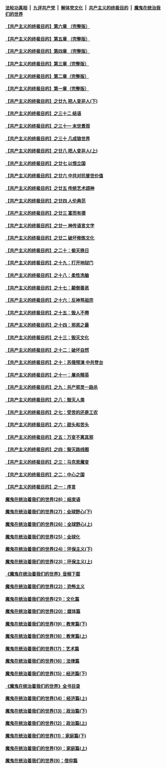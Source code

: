 ####  [法轮功真相](../../../../basic/blob/master/README.md?t=08200439) &nbsp;|&nbsp; [九评共产党](../../../../9ping.md/blob/master/README.md?t=08200439) &nbsp;|&nbsp; [解体党文化](../../../../jtdwh.md/blob/master/README.md?t=08200439)  &nbsp;|&nbsp; [共产主义的终极目的](../../../../gczydzjmd.md/blob/master/README.md?t=08200439) &nbsp;|&nbsp; [魔鬼在统治我们的世界](../../../../mgztzwmdsj.md/blob/master/README.md?t=08200439) 

#### [【共产主义的终极目的】第六章 （完整版）](../pages/nsc422/n11428913.md?t=08200439) 

#### [【共产主义的终极目的】第五章 （完整版）](../pages/nsc422/n11428912.md?t=08200439) 

#### [【共产主义的终极目的】第四章 （完整版）](../pages/nsc422/n11428907.md?t=08200439) 

#### [【共产主义的终极目的】第三章（完整版）](../pages/nsc422/n11428848.md?t=08200439) 

#### [【共产主义的终极目的】第二章（完整版）](../pages/nsc422/n11428831.md?t=08200439) 

#### [【共产主义的终极目的】第一章（完整版）](../pages/nsc422/n11417651.md?t=08200439) 

#### [【共产主义的终极目的】之廿九 把人变非人(下)](../pages/nsc422/n11344140.md?t=08200439) 

#### [【共产主义的终极目的】之三十二 结语](../pages/nsc422/n11360535.md?t=08200439) 

#### [【共产主义的终极目的】之三十一 末世景观](../pages/nsc422/n11351129.md?t=08200439) 

#### [【共产主义的终极目的】之三十 几成狼世界](../pages/nsc422/n11348280.md?t=08200439) 

#### [【共产主义的终极目的】之廿八 把人变非人(上)](../pages/nsc422/n11340492.md?t=08200439) 

#### [【共产主义的终极目的】之廿七 以恨立国](../pages/nsc422/n11336944.md?t=08200439) 

#### [【共产主义的终极目的】之廿六 中共对抗普世价值](../pages/nsc422/n11324785.md?t=08200439) 

#### [【共产主义的终极目的】之廿五 传统艺术颂神](../pages/nsc422/n11296396.md?t=08200439) 

#### [【共产主义的终极目的】之廿四 人伦典范](../pages/nsc422/n11296397.md?t=08200439) 

#### [【共产主义的终极目的】之廿三 富而有德](../pages/nsc422/n11283598.md?t=08200439) 

#### [【共产主义的终极目的】之廿一 神传语言文字](../pages/nsc422/n11263265.md?t=08200439) 

#### [【共产主义的终极目的】之廿二 破坏修炼文化](../pages/nsc422/n11245728.md?t=08200439) 

#### [【共产主义的终极目的】之二十：偷天换日](../pages/nsc422/n11238846.md?t=08200439) 

#### [【共产主义的终极目的】之十九：打开地狱门](../pages/nsc422/n11206376.md?t=08200439) 

#### [【共产主义的终极目的】之十八：柔性洗脑](../pages/nsc422/n11199994.md?t=08200439) 

#### [【共产主义的终极目的】之十七：颠倒善恶](../pages/nsc422/n11179782.md?t=08200439) 

#### [【共产主义的终极目的】之十六：反神骂祖宗](../pages/nsc422/n11166798.md?t=08200439) 

#### [【共产主义的终极目的】之十五：毁人不倦](../pages/nsc422/n11166792.md?t=08200439) 

#### [【共产主义的终极目的】之十四：邪恶之最](../pages/nsc422/n11150249.md?t=08200439) 

#### [【共产主义的终极目的】之十三：毁灭文化](../pages/nsc422/n11135227.md?t=08200439) 

#### [【共产主义的终极目的】之十二：破坏自然](../pages/nsc422/n11135214.md?t=08200439) 

#### [【共产主义的终极目的】之十：苏俄预演 中共登台](../pages/nsc422/n11118424.md?t=08200439) 

#### [【共产主义的终极目的】之十一：屠杀精英](../pages/nsc422/n11118442.md?t=08200439) 

#### [【共产主义的终极目的】之九：共产邪灵一路杀](../pages/nsc422/n11114139.md?t=08200439) 

#### [【共产主义的终极目的】之八：毁灭人类](../pages/nsc422/n11108503.md?t=08200439) 

#### [【共产主义的终极目的】之七：受苦的还是工农](../pages/nsc422/n11101809.md?t=08200439) 

#### [【共产主义的终极目的】之六：甜头和苦头](../pages/nsc422/n11096971.md?t=08200439) 

#### [【共产主义的终极目的】之五：万变不离其邪](../pages/nsc422/n11091285.md?t=08200439) 

#### [【共产主义的终极目的】之四：毁灭路线图](../pages/nsc422/n11086284.md?t=08200439) 

#### [【共产主义的终极目的】之三：马克思魔变](../pages/nsc422/n11061941.md?t=08200439) 

#### [【共产主义的终极目的】之二：中心之国](../pages/nsc422/n11047728.md?t=08200439) 

#### [【共产主义的终极目的】之一：序言](../pages/nsc422/n11086077.md?t=08200439) 

#### [魔鬼在统治着我们的世界(28)：结束语](../pages/nsc422/n10936246.md?t=08200439) 

#### [魔鬼在统治着我们的世界(27)：全球野心(下)](../pages/nsc422/n10928319.md?t=08200439) 

#### [魔鬼在统治着我们的世界(26)：全球野心(上)](../pages/nsc422/n10900318.md?t=08200439) 

#### [魔鬼在统治着我们的世界(25)：全球化](../pages/nsc422/n10788205.md?t=08200439) 

#### [魔鬼在统治着我们的世界(24)：环保主义(下)](../pages/nsc422/n10695307.md?t=08200439) 

#### [魔鬼在统治着我们的世界(23)：环保主义(上)](../pages/nsc422/n10688613.md?t=08200439) 

#### [《魔鬼在统治着我们的世界》音频下载](../pages/nsc422/n10635553.md?t=08200439) 

#### [魔鬼在统治着我们的世界(22)：恐怖主义](../pages/nsc422/n10614727.md?t=08200439) 

#### [魔鬼在统治着我们的世界(21)：文化篇](../pages/nsc422/n10597706.md?t=08200439) 

#### [魔鬼在统治着我们的世界(20)：媒体篇](../pages/nsc422/n10586579.md?t=08200439) 

#### [魔鬼在统治着我们的世界(19)：教育篇(下)](../pages/nsc422/n10564808.md?t=08200439) 

#### [魔鬼在统治着我们的世界(18)：教育篇(上)](../pages/nsc422/n10526970.md?t=08200439) 

#### [魔鬼在统治着我们的世界(17)：艺术篇](../pages/nsc422/n10499093.md?t=08200439) 

#### [魔鬼在统治着我们的世界(16)：法律篇](../pages/nsc422/n10485969.md?t=08200439) 

#### [魔鬼在统治着我们的世界(15)：经济篇(下)](../pages/nsc422/n10469975.md?t=08200439) 

#### [《魔鬼在统治着我们的世界》全书目录](../pages/nsc422/n10464261.md?t=08200439) 

#### [魔鬼在统治着我们的世界(14)：经济篇(上)](../pages/nsc422/n10457370.md?t=08200439) 

#### [魔鬼在统治着我们的世界(13)：政治篇(下)](../pages/nsc422/n10448270.md?t=08200439) 

#### [魔鬼在统治着我们的世界(12)：政治篇(上)](../pages/nsc422/n10444576.md?t=08200439) 

#### [魔鬼在统治着我们的世界(11)：家庭篇(下)](../pages/nsc422/n10440961.md?t=08200439) 

#### [魔鬼在统治着我们的世界(10)：家庭篇(上)](../pages/nsc422/n10435448.md?t=08200439) 

#### [魔鬼在统治着我们的世界(9)：信仰篇](../pages/nsc422/n10432159.md?t=08200439) 

